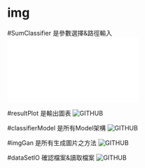 # img

#SumClassifier 是參數選擇&路徑輸入
![GITHUB](Supervised-learning/SumClassifier.py "git圖示")


#resultPlot 是輸出圖表
![GITHUB](https://github.com/jick155/pix2pix/blob/master/img/aoi-pix2.PNG?raw=true "git圖示")


#classifierModel 是所有Model架構
![GITHUB](https://github.com/jick155/pix2pix/blob/master/img/aoi-pix2.PNG?raw=true "git圖示")


#imgGan 是所有生成圖片之方法
![GITHUB](https://github.com/jick155/pix2pix/blob/master/img/aoi-pix2.PNG?raw=true "git圖示")


#dataSetIO  確認檔案&讀取檔案
![GITHUB](https://github.com/jick155/pix2pix/blob/master/img/aoi-pix2.PNG?raw=true "git圖示")

